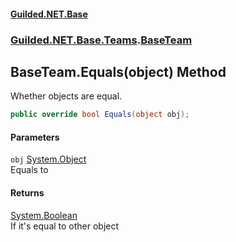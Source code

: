 
#### [Guilded.NET.Base](index 'index')
### [Guilded.NET.Base.Teams](index#Guilded_NET_Base_Teams 'Guilded.NET.Base.Teams').[BaseTeam](BaseTeam 'Guilded.NET.Base.Teams.BaseTeam')
## BaseTeam.Equals(object) Method
Whether objects are equal.  
```csharp
public override bool Equals(object obj);
```

#### Parameters
<a name='Guilded_NET_Base_Teams_BaseTeam_Equals(object)_obj'></a>
`obj` [System.Object](https://docs.microsoft.com/en-us/dotnet/api/System.Object 'System.Object')  
Equals to
  

#### Returns
[System.Boolean](https://docs.microsoft.com/en-us/dotnet/api/System.Boolean 'System.Boolean')  
If it's equal to other object
